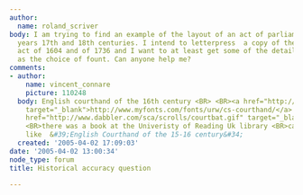 ```yaml
---
author:
  name: roland_scriver
body: I am trying to find an example of the layout of an act of parliament from the
  years 17th and 18th centuries. I intend to letterpress  a copy of the Witchcraft
  act of 1604 and of 1736 and I want to at least get some of the details right, such
  as the choice of fount. Can anyone help me?
comments:
- author:
    name: vincent_connare
    picture: 110248
  body: English courthand of the 16th century <BR> <BR><a href="http://www.myfonts.com/fonts/urw/cs-courthand/"
    target="_blank">http://www.myfonts.com/fonts/urw/cs-courthand/</a> <BR> <BR><a
    href="http://www.dabbler.com/sca/scrolls/courtbat.gif" target="_blank">http://www.dabbler.com/sca/scrolls/courtbat.gif</a>  <BR>
    <BR>there was a book at the Univeristy of Reading Uk library <BR>called something
    like  &#39;English Courthand of the 15-16 century&#34;
  created: '2005-04-02 17:09:03'
date: '2005-04-02 13:00:34'
node_type: forum
title: Historical accuracy question

---
```

